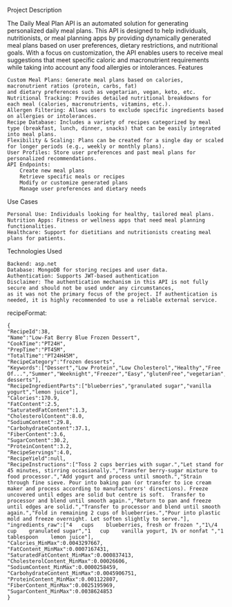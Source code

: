 Project Description

The Daily Meal Plan API is an automated solution for generating personalized daily meal plans.
This API is designed to help individuals, nutritionists,
or meal planning apps by providing dynamically generated meal plans based on user preferences,
dietary restrictions, and nutritional goals.
With a focus on customization, the API enables users to receive meal suggestions that meet specific caloric and macronutrient
requirements while taking into account any food allergies or intolerances.
Features

    Custom Meal Plans: Generate meal plans based on calories, macronutrient ratios (protein, carbs, fat)
    and dietary preferences such as vegetarian, vegan, keto, etc.
    Nutritional Tracking: Provides detailed nutritional breakdowns for each meal (calories, macronutrients, vitamins, etc.).
    Allergen Filtering: Allows users to exclude specific ingredients based on allergies or intolerances.
    Recipe Database: Includes a variety of recipes categorized by meal type (breakfast, lunch, dinner, snacks) that can be easily integrated into meal plans.
    Flexibility & Scaling: Plans can be created for a single day or scaled for longer periods (e.g., weekly or monthly plans).
    User Profiles: Store user preferences and past meal plans for personalized recommendations.
    API Endpoints:
        Create new meal plans
        Retrieve specific meals or recipes
        Modify or customize generated plans
        Manage user preferences and dietary needs

Use Cases

    Personal Use: Individuals looking for healthy, tailored meal plans.
    Nutrition Apps: Fitness or wellness apps that need meal planning functionalities.
    Healthcare: Support for dietitians and nutritionists creating meal plans for patients.

Technologies Used

    Backend: asp.net
    Database: MongoDB for storing recipes and user data.
    Authentication: Supports JWT-based authentication
    Disclaimer: The authentication mechanism in this API is not fully secure and should not be used under any circumstances,
    as it was not the primary focus of the project. If authentication is needed, it is highly recommended to use a reliable external service.



recipeFormat:

    {
    "RecipeId":38,
    "Name":"Low-Fat Berry Blue Frozen Dessert",
    "CookTime":"PT24H",
    "PrepTime":"PT45M",
    "TotalTime":"PT24H45M",
    "RecipeCategory":"frozen desserts",
    "Keywords":["Dessert","Low Protein","Low Cholesterol","Healthy","Free Of...","Summer","Weeknight","Freezer","Easy","glutenFree","vegetarian","eggFree","nutFree","pescatarian","frozen desserts"],
    "RecipeIngredientParts":["blueberries","granulated sugar","vanilla yogurt","lemon juice"],
    "Calories":170.9,
    "FatContent":2.5,
    "SaturatedFatContent":1.3,
    "CholesterolContent":8.0,
    "SodiumContent":29.8,
    "CarbohydrateContent":37.1,
    "FiberContent":3.6,
    "SugarContent":30.2,
    "ProteinContent":3.2,
    "RecipeServings":4.0,
    "RecipeYield":null,
    "RecipeInstructions":["Toss 2 cups berries with sugar.","Let stand for 45 minutes, stirring occasionally.","Transfer berry-sugar mixture to food processor.","Add yogurt and process until smooth.","Strain through fine sieve. Pour into baking pan (or transfer to ice cream maker and process according to manufacturers' directions). Freeze uncovered until edges are solid but centre is soft.  Transfer to processor and blend until smooth again.","Return to pan and freeze until edges are solid.","Transfer to processor and blend until smooth again.","Fold in remaining 2 cups of blueberries.","Pour into plastic mold and freeze overnight. Let soften slightly to serve."],
    "ingredients_raw":["4   cups    blueberries, fresh or frozen ","1\/4  cup    granulated sugar","1   cup    vanilla yogurt, 1% or nonfat ","1   tablespoon    lemon juice"],
    "Calories_MinMax":0.0043297667,
    "FatContent_MinMax":0.0007167431,
    "SaturatedFatContent_MinMax":0.000837413,
    "CholesterolContent_MinMax":0.00026606,
    "SodiumContent_MinMax":0.0000258459,
    "CarbohydrateContent_MinMax":0.0045906751,
    "ProteinContent_MinMax":0.001122807,
    "FiberContent_MinMax":0.0025195969,
    "SugarContent_MinMax":0.0038624853
    }




